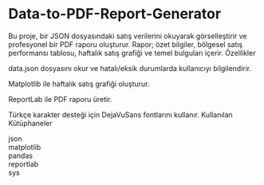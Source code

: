 # Data-to-PDF-Report-Generator
Bu proje, bir JSON dosyasındaki satış verilerini okuyarak görselleştirir ve profesyonel bir PDF raporu oluşturur.
Rapor; özet bilgiler, bölgesel satış performansı tablosu, haftalık satış grafiği ve temel bulguları içerir.
Özellikler

data.json dosyasını okur ve hatalı/eksik durumlarda kullanıcıyı bilgilendirir.

Matplotlib ile haftalık satış grafiği oluşturur.

ReportLab ile PDF raporu üretir.

Türkçe karakter desteği için DejaVuSans fontlarını kullanır.
Kullanılan Kütüphaneler

json  
matplotlib  
pandas  
reportlab  
sys

